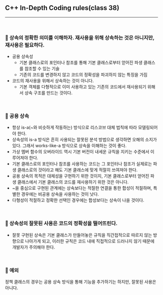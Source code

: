 ## C++ In-Depth Coding rules(class 38)

***

<br>

### :pushpin: 상속의 정확한 의미를 이해하자. 재사용을 위해 상속하는 것은 아니지만, 재사용은 필요하다.

- 공용 상속성
  - 기본 클래스로의 포인터나 참조를 통해 기본 클래스로부터 얻어진 파생 클래스를 참조할 수 있는 기술
  - 기존의 코드를 변경하지 않고 코드의 정확성을 파괴하지 않는 특징을 가짐
- 코드의 재사용을 위해서 상속하는 것이 아니다.
  - 기본 객체를 다형적으로 이미 사용하고 있는 기존의 코드에서 재사용되기 위해서 상속 구조를 만드는 것이다.

<br>



### :pushpin: 공용 상속

- 항상 is-a(~와 비슷하게 작동하는) 방식으로 리스코브 대체 법칙에 따라 모델링되어야 한다.
- 상속성의 is-a 방식은 흔히 사용되는 잘못된 분석 방법으로 생각하면 오해의 소지가 있다. 그래서 works-like-a 방식으로 상속을 이해하는 것이 좋다.
- 가상 멤버 함수의 오버라이드 역시 기본 버전이 내세운 규칙을 지키는 수준에서 이루어져야 한다.
- 기본 클래스로의 포인터나 참조를 사용하는 코드는 그 포인터나 참조가 실제로는 파생 클래스로의 것이라고 해도 기본 클래스에 맞게 적절히 쓰여져야 한다.
- 공용 상속의 목적은 대체성을 구현하기 위한 것이지, 기본 클래스로부터 얻어진 파생 클래스에서 기본 클래스의 코드를 재사용하기 위한 것은 아니다.
- ~을 중심으로 구현된 관계에는 상속보다는 적절한 연결을 통한 합성이 적절하며, 특별한 경우에는 비공용 상속을 사용하는 것이 낫다.
- 다형성이 적절하고 정확한 선택인 경우에는 합성보다는 상속이 나을 것이다.

<br>



### :pushpin: 상속성의 잘못된 사용은 코드의 정확성을 떨어뜨린다.

- 잘못 구현된 상속은 기본 클래스가 만들어놓은 규칙을 직간접적으로 따르지 않는 방향으로 나아가게 되고, 이러한 규칙은 코드 내에 직접적으로 드러나지 않기 때문에 개발자가 주의해야 한다.

<br>

### :pushpin: 예외

정책 클래스의 경우는 공용 상속 방식을 통해 기능을 추가하기는 하지만, 잘못된 사용은 아니다.